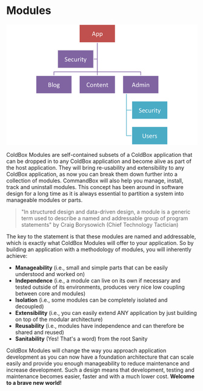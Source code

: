 # Modules

![](../images/Modules.png)

ColdBox Modules are self-contained subsets of a ColdBox application that can be dropped in to any ColdBox application and become alive as part of the host application. They will bring re-usability and extensibility to any ColdBox application, as now you can break them down further into a collection of modules.  CommandBox will also help you manage, install, track and uninstall modules. This concept has been around in software design for a long time as it is always essential to partition a system into manageable modules or parts.

> "In structured design and data-driven design, a module is a generic term used to describe a named and addressable group of program statements" by Craig Borysowich (Chief Technology Tactician)

The key to the statement is that these modules are named and addressable, which is exactly what ColdBox Modules will offer to your application. So by building an application with a methodology of modules, you will inherently achieve:

* **Manageability** (i.e., small and simple parts that can be easily understood and worked on)
* **Independence** (i.e., a module can live on its own if necessary and tested outside of its environments, produces very nice low coupling between core and modules)
* **Isolation** (i.e., some modules can be completely isolated and decoupled)
* **Extensibility** (i.e., you can easily extend ANY application by just building on top of the modular architecture)
* **Reusability** (i.e., modules have independence and can therefore be shared and reused)
* **Sanitability** (Yes! That's a word) from the root Sanity

ColdBox Modules will change the way you approach application development as you can now have a foundation architecture that can scale easily and provide you enough manageability to reduce maintenance and increase development. Such a design means that development, testing and maintenance becomes easier, faster and with a much lower cost. **Welcome to a brave new world!**
